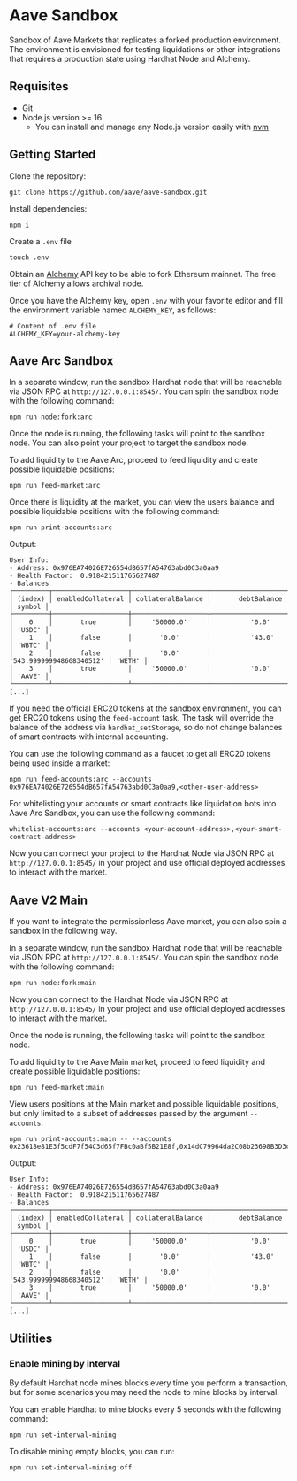 # Aave Sandbox

Sandbox of Aave Markets that replicates a forked production environment. The environment is envisioned for testing liquidations or other integrations that requires a production state using Hardhat Node and Alchemy.

## Requisites

- Git
- Node.js version >= 16
  - You can install and manage any Node.js version easily with [nvm](https://github.com/nvm-sh/nvm)

## Getting Started

Clone the repository:

```
git clone https://github.com/aave/aave-sandbox.git
```

Install dependencies:

```
npm i
```

Create a `.env` file

```
touch .env
```

Obtain an [Alchemy](https://www.alchemy.com/) API key to be able to fork Ethereum mainnet. The free tier of Alchemy allows archival node.

Once you have the Alchemy key, open `.env` with your favorite editor and fill the environment variable named `ALCHEMY_KEY`, as follows:

```
# Content of .env file
ALCHEMY_KEY=your-alchemy-key
```

## Aave Arc Sandbox

In a separate window, run the sandbox Hardhat node that will be reachable via JSON RPC at `http://127.0.0.1:8545/`. You can spin the sandbox node with the following command:

```
npm run node:fork:arc
```

Once the node is running, the following tasks will point to the sandbox node. You can also point your project to target the sandbox node.

To add liquidity to the Aave Arc, proceed to feed liquidity and create possible liquidable positions:

```
npm run feed-market:arc
```

Once there is liquidity at the market, you can view the users balance and possible liquidable positions with the following command:

```
npm run print-accounts:arc
```

Output:

```
User Info:
- Address: 0x976EA74026E726554dB657fA54763abd0C3a0aa9
- Health Factor:  0.918421511765627487
- Balances
┌─────────┬───────────────────┬───────────────────┬──────────────────────────┬────────┐
│ (index) │ enabledCollateral │ collateralBalance │       debtBalance        │ symbol │
├─────────┼───────────────────┼───────────────────┼──────────────────────────┼────────┤
│    0    │       true        │     '50000.0'     │          '0.0'           │ 'USDC' │
│    1    │       false       │       '0.0'       │          '43.0'          │ 'WBTC' │
│    2    │       false       │       '0.0'       │ '543.999999948668340512' │ 'WETH' │
│    3    │       true        │     '50000.0'     │          '0.0'           │ 'AAVE' │
└─────────┴───────────────────┴───────────────────┴──────────────────────────┴────────┘
[...]
```

If you need the official ERC20 tokens at the sandbox environment, you can get ERC20 tokens using the `feed-account` task. The task will override the balance of the address via `hardhat_setStorage`, so do not change balances of smart contracts with internal accounting.

You can use the following command as a faucet to get all ERC20 tokens being used inside a market:

```
npm run feed-accounts:arc --accounts 0x976EA74026E726554dB657fA54763abd0C3a0aa9,<other-user-address>
```

For whitelisting your accounts or smart contracts like liquidation bots into Aave Arc Sandbox, you can use the following command:

```
whitelist-accounts:arc --accounts <your-account-address>,<your-smart-contract-address>
```

Now you can connect your project to the Hardhat Node via JSON RPC at `http://127.0.0.1:8545/` in your project and use official deployed addresses to interact with the market.

## Aave V2 Main

If you want to integrate the permissionless Aave market, you can also spin a sandbox in the following way.

In a separate window, run the sandbox Hardhat node that will be reachable via JSON RPC at `http://127.0.0.1:8545/`. You can spin the sandbox node with the following command:

```
npm run node:fork:main
```

Now you can connect to the Hardhat Node via JSON RPC at `http://127.0.0.1:8545/` in your project and use official deployed addresses to interact with the market.

Once the node is running, the following tasks will point to the sandbox node.

To add liquidity to the Aave Main market, proceed to feed liquidity and create possible liquidable positions:

```
npm run feed-market:main
```

View users positions at the Main market and possible liquidable positions, but only limited to a subset of addresses passed by the argument `--accounts`:

```
npm run print-accounts:main -- --accounts 0x23618e81E3f5cdF7f54C3d65f7FBc0aBf5B21E8f,0x14dC79964da2C08b23698B3D3cc7Ca32193d9955
```

Output:

```
User Info:
- Address: 0x976EA74026E726554dB657fA54763abd0C3a0aa9
- Health Factor:  0.918421511765627487
- Balances
┌─────────┬───────────────────┬───────────────────┬──────────────────────────┬────────┐
│ (index) │ enabledCollateral │ collateralBalance │       debtBalance        │ symbol │
├─────────┼───────────────────┼───────────────────┼──────────────────────────┼────────┤
│    0    │       true        │     '50000.0'     │          '0.0'           │ 'USDC' │
│    1    │       false       │       '0.0'       │          '43.0'          │ 'WBTC' │
│    2    │       false       │       '0.0'       │ '543.999999948668340512' │ 'WETH' │
│    3    │       true        │     '50000.0'     │          '0.0'           │ 'AAVE' │
└─────────┴───────────────────┴───────────────────┴──────────────────────────┴────────┘
[...]
```

## Utilities

### Enable mining by interval

By default Hardhat node mines blocks every time you perform a transaction, but for some scenarios you may need the node to mine blocks by interval.

You can enable Hardhat to mine blocks every 5 seconds with the following command:

```
npm run set-interval-mining
```

To disable mining empty blocks, you can run:

```
npm run set-interval-mining:off
```
